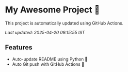 # My Awesome Project 🚀

This project is automatically updated using GitHub Actions.

_Last updated: 2025-04-20 09:15:55 IST_

## Features
- Auto-update README using Python 🐍
- Auto Git push with GitHub Actions 🤖
